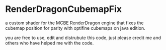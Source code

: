 # RenderDragonCubemapFix
a custom shader for the MCBE RenderDragon engine that fixes the cubemap position for parity with optifine cubemaps on java edition.

you are free to use, edit and distrubute this code, just please credit me and others who have helped me with the code.
